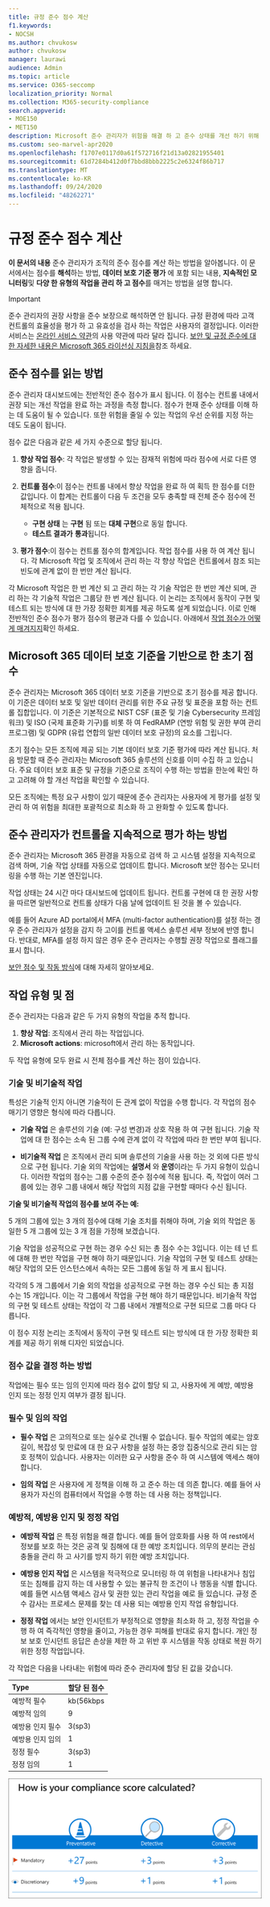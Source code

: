 ```yaml
---
title: 규정 준수 점수 계산
f1.keywords:
- NOCSH
ms.author: chvukosw
author: chvukosw
manager: laurawi
audience: Admin
ms.topic: article
ms.service: O365-seccomp
localization_priority: Normal
ms.collection: M365-security-compliance
search.appverid:
- MOE150
- MET150
description: Microsoft 준수 관리자가 위험을 해결 하 고 준수 상태를 개선 하기 위해 수행한 조치에 따라 개인 설정 점수를 계산 하는 방법을 이해 합니다.
ms.custom: seo-marvel-apr2020
ms.openlocfilehash: f1707e0117d0a61f572716f21d13a02821955401
ms.sourcegitcommit: 61d7284b412d0f7bbd8bbb2225c2e6324f86b717
ms.translationtype: MT
ms.contentlocale: ko-KR
ms.lasthandoff: 09/24/2020
ms.locfileid: "48262271"
---
```

# <a name="compliance-score-calculation"></a>규정 준수 점수 계산

**이 문서의 내용** 준수 관리자가 조직의 준수 점수를 계산 하는 방법을 알아봅니다. 이 문서에서는 점수를 **해석**하는 방법, **데이터 보호 기준 평가** 에 포함 되는 내용, **지속적인 모니터링**및 **다양 한 유형의 작업을 관리 하 고 점수**를 매겨는 방법을 설명 합니다.

> [!IMPORTANT]
> 준수 관리자의 권장 사항을 준수 보장으로 해석하면 안 됩니다. 규정 환경에 따라 고객 컨트롤의 효율성을 평가 하 고 유효성을 검사 하는 작업은 사용자의 결정입니다. 이러한 서비스는 [온라인 서비스 약관](https://go.microsoft.com/fwlink/?linkid=2108910)의 사용 약관에 따라 달라 집니다. [보안 및 규정 준수에 대 한 자세한 내용은 Microsoft 365 라이선싱 지침을](https://docs.microsoft.com/office365/servicedescriptions/microsoft-365-service-descriptions/microsoft-365-tenantlevel-services-licensing-guidance/microsoft-365-security-compliance-licensing-guidance)참조 하세요.

## <a name="how-to-read-your-compliance-score"></a>준수 점수를 읽는 방법

준수 관리자 대시보드에는 전반적인 준수 점수가 표시 됩니다. 이 점수는 컨트롤 내에서 권장 되는 개선 작업을 완료 하는 과정을 측정 합니다. 점수가 현재 준수 상태를 이해 하는 데 도움이 될 수 있습니다. 또한 위험을 줄일 수 있는 작업의 우선 순위를 지정 하는 데도 도움이 됩니다.

점수 값은 다음과 같은 세 가지 수준으로 할당 됩니다.

1. **향상 작업 점수**: 각 작업은 발생할 수 있는 잠재적 위험에 따라 점수에 서로 다른 영향을 줍니다.

2. **컨트롤 점수**:이 점수는 컨트롤 내에서 향상 작업을 완료 하 여 획득 한 점수를 더한 값입니다. 이 합계는 컨트롤이 다음 두 조건을 모두 충족할 때 전체 준수 점수에 전체적으로 적용 됩니다.
    - **구현 상태** 는 **구현** 됨 또는 **대체 구현**으로 동일 합니다.
    - **테스트 결과가** **통과**됩니다.

3. **평가 점수**:이 점수는 컨트롤 점수의 합계입니다. 작업 점수를 사용 하 여 계산 됩니다. 각 Microsoft 작업 및 조직에서 관리 하는 각 향상 작업은 컨트롤에서 참조 되는 빈도에 관계 없이 한 번만 계산 됩니다.

각 Microsoft 작업은 한 번 계산 되 고 관리 하는 각 기술 작업은 한 번만 계산 되며, 관리 하는 각 기술적 작업은 그룹당 한 번 계산 됩니다. 이 논리는 조직에서 동작이 구현 및 테스트 되는 방식에 대 한 가장 정확한 회계를 제공 하도록 설계 되었습니다. 이로 인해 전반적인 준수 점수가 평가 점수의 평균과 다를 수 있습니다. 아래에서 [작업 점수가 어떻게 매겨지지](#action-types-and-points)확인 하세요.

## <a name="initial-score-based-on-microsoft-365-data-protection-baseline"></a>Microsoft 365 데이터 보호 기준을 기반으로 한 초기 점수
  
준수 관리자는 Microsoft 365 데이터 보호 기준을 기반으로 초기 점수를 제공 합니다. 이 기준은 데이터 보호 및 일반 데이터 관리를 위한 주요 규정 및 표준을 포함 하는 컨트롤 집합입니다. 이 기준은 기본적으로 NIST CSF (표준 및 기술 Cybersecurity 프레임 워크) 및 ISO (국제 표준화 기구)를 비롯 하 여 FedRAMP (연방 위험 및 권한 부여 관리 프로그램) 및 GDPR (유럽 연합의 일반 데이터 보호 규정)의 요소를 그립니다.

초기 점수는 모든 조직에 제공 되는 기본 데이터 보호 기준 평가에 따라 계산 됩니다. 처음 방문할 때 준수 관리자는 Microsoft 365 솔루션의 신호를 이미 수집 하 고 있습니다. 주요 데이터 보호 표준 및 규정을 기준으로 조직이 수행 하는 방법을 한눈에 확인 하 고 고려해 야 할 개선 작업을 확인할 수 있습니다.

모든 조직에는 특정 요구 사항이 있기 때문에 준수 관리자는 사용자에 게 평가를 설정 및 관리 하 여 위험을 최대한 포괄적으로 최소화 하 고 완화할 수 있도록 합니다.

## <a name="how-compliance-manager-continuously-assesses-controls"></a>준수 관리자가 컨트롤을 지속적으로 평가 하는 방법

준수 관리자는 Microsoft 365 환경을 자동으로 검색 하 고 시스템 설정을 지속적으로 검색 하며, 기술 작업 상태를 자동으로 업데이트 합니다. Microsoft 보안 점수는 모니터링을 수행 하는 기본 엔진입니다.

작업 상태는 24 시간 마다 대시보드에 업데이트 됩니다. 컨트롤 구현에 대 한 권장 사항을 따르면 일반적으로 컨트롤 상태가 다음 날에 업데이트 된 것을 볼 수 있습니다.

예를 들어 Azure AD portal에서 MFA (multi-factor authentication)를 설정 하는 경우 준수 관리자가 설정을 감지 하 고이를 컨트롤 액세스 솔루션 세부 정보에 반영 합니다. 반대로, MFA를 설정 하지 않은 경우 준수 관리자는 수행할 권장 작업으로 플래그를 표시 합니다.

[보안 점수 및 작동 방식](../security/mtp/microsoft-secure-score-new.md)에 대해 자세히 알아보세요.
  
## <a name="action-types-and-points"></a>작업 유형 및 점

준수 관리자는 다음과 같은 두 가지 유형의 작업을 추적 합니다.

1. **향상 작업**: 조직에서 관리 하는 작업입니다.
2. **Microsoft actions**: microsoft에서 관리 하는 동작입니다.

두 작업 유형에 모두 완료 시 전체 점수를 계산 하는 점이 있습니다.

### <a name="technical-and-non-technical-actions"></a>기술 및 비기술적 작업

특성은 기술적 인지 아니면 기술적이 든 관계 없이 작업을 수행 합니다. 각 작업의 점수 매기기 영향은 형식에 따라 다릅니다.

- **기술 작업** 은 솔루션의 기술 (예: 구성 변경)과 상호 작용 하 여 구현 됩니다. 기술 작업에 대 한 점수는 소속 된 그룹 수에 관계 없이 각 작업에 따라 한 번만 부여 됩니다.

- **비기술적 작업** 은 조직에서 관리 되며 솔루션의 기술을 사용 하는 것 외에 다른 방식으로 구현 됩니다. 기술 외의 작업에는 **설명서** 와 **운영**이라는 두 가지 유형이 있습니다. 이러한 작업의 점수는 그룹 수준의 준수 점수에 적용 됩니다. 즉, 작업이 여러 그룹에 있는 경우 그룹 내에서 해당 작업의 지점 값을 구현할 때마다 수신 됩니다.

**기술 및 비기술적 작업의 점수를 보여 주는 예:**

5 개의 그룹에 있는 3 개의 점수에 대해 기술 조치를 취해야 하며, 기술 외의 작업은 동일한 5 개 그룹에 있는 3 개 점을 가정해 보겠습니다.

기술 작업을 성공적으로 구현 하는 경우 수신 되는 총 점수 수는 3입니다. 이는 테 넌 트에 대해 한 번만 작업을 구현 해야 하기 때문입니다. 기술 작업의 구현 및 테스트 상태는 해당 작업의 모든 인스턴스에서 속하는 모든 그룹에 동일 하 게 표시 됩니다.

각각의 5 개 그룹에서 기술 외의 작업을 성공적으로 구현 하는 경우 수신 되는 총 지점 수는 15 개입니다. 이는 각 그룹에서 작업을 구현 해야 하기 때문입니다. 비기술적 작업의 구현 및 테스트 상태는 작업이 각 그룹 내에서 개별적으로 구현 되므로 그룹 마다 다릅니다.

이 점수 지정 논리는 조직에서 동작이 구현 및 테스트 되는 방식에 대 한 가장 정확한 회계를 제공 하기 위해 디자인 되었습니다.

### <a name="how-score-values-are-determined"></a>점수 값을 결정 하는 방법
 
작업에는 필수 또는 임의 인지에 따라 점수 값이 할당 되 고, 사용자에 게 예방, 예방용 인지 또는 정정 인지 여부가 결정 됩니다.

### <a name="mandatory-and-discretionary-actions"></a>필수 및 임의 작업

 - **필수 작업** 은 고의적으로 또는 실수로 건너뛸 수 없습니다. 필수 작업의 예로는 암호 길이, 복잡성 및 만료에 대 한 요구 사항을 설정 하는 중앙 집중식으로 관리 되는 암호 정책이 있습니다. 사용자는 이러한 요구 사항을 준수 하 여 시스템에 액세스 해야 합니다.
  
 - **임의 작업** 은 사용자에 게 정책을 이해 하 고 준수 하는 데 의존 합니다. 예를 들어 사용자가 자신의 컴퓨터에서 작업을 수행 하는 데 사용 하는 정책입니다.
  
### <a name="preventative-detective-and-corrective-actions"></a>예방적, 예방용 인지 및 정정 작업
  
 - **예방적 작업** 은 특정 위험을 해결 합니다. 예를 들어 암호화를 사용 하 여 rest에서 정보를 보호 하는 것은 공격 및 침해에 대 한 예방 조치입니다. 의무의 분리는 관심 충돌을 관리 하 고 사기를 방지 하기 위한 예방 조치입니다.
  
 - **예방용 인지 작업** 은 시스템을 적극적으로 모니터링 하 여 위험을 나타내거나 침입 또는 침해를 감지 하는 데 사용할 수 있는 불규칙 한 조건이 나 행동을 식별 합니다. 예를 들면 시스템 액세스 감사 및 권한 있는 관리 작업을 예로 들 있습니다. 규정 준수 감사는 프로세스 문제를 찾는 데 사용 되는 예방용 인지 작업 유형입니다.
  
- **정정 작업** 에서는 보안 인시던트가 부정적으로 영향을 최소화 하 고, 정정 작업을 수행 하 여 즉각적인 영향을 줄이고, 가능한 경우 피해를 반대로 유지 합니다. 개인 정보 보호 인시던트 응답은 손상을 제한 하 고 위반 후 시스템을 작동 상태로 복원 하기 위한 정정 작업입니다.
  
각 작업은 다음을 나타내는 위험에 따라 준수 관리자에 할당 된 값을 갖습니다.

|**Type**|**할당 된 점수**|
|:-----|:-----|
| 예방적 필수 | kb(56kbps |
| 예방적 임의 | 9  |
| 예방용 인지 필수 | 3(sp3) |
| 예방용 인지 임의 | 1  |
| 정정 필수 | 3(sp3) |
| 정정 임의 | 1  |
  
![준수 관리자 작업 지점 값](../media/compliance-score-action-scoring.png "준수 관리자 작업 지점 값")